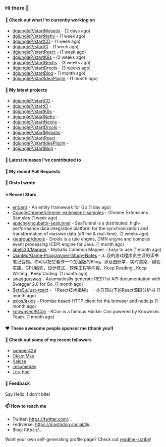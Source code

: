 ### Hi there 👋

#### 👷 Check out what I'm currently working on

- [dgjungleP/startMybatis](https://github.com/dgjungleP/startMybatis) -  (2 days ago)
- [dgjungleP/startNetty](https://github.com/dgjungleP/startNetty) -  (1 week ago)
- [dgjungleP/startCD](https://github.com/dgjungleP/startCD) -  (1 week ago)
- [dgjungleP/startCI](https://github.com/dgjungleP/startCI) -  (1 week ago)
- [dgjungleP/startReact](https://github.com/dgjungleP/startReact) -  (1 week ago)
- [dgjungleP/startK8s](https://github.com/dgjungleP/startK8s) -  (2 weeks ago)
- [dgjungleP/startNextjs](https://github.com/dgjungleP/startNextjs) -  (3 weeks ago)
- [dgjungleP/startDrools](https://github.com/dgjungleP/startDrools) -  (3 weeks ago)
- [dgjungleP/startBlog](https://github.com/dgjungleP/startBlog) -  (1 month ago)
- [dgjungleP/startIdeaPlugin](https://github.com/dgjungleP/startIdeaPlugin) -  (1 month ago)

#### 🌱 My latest projects

- [dgjungleP/startCD](https://github.com/dgjungleP/startCD) - 
- [dgjungleP/startCI](https://github.com/dgjungleP/startCI) - 
- [dgjungleP/startK8s](https://github.com/dgjungleP/startK8s) - 
- [dgjungleP/startNetty](https://github.com/dgjungleP/startNetty) - 
- [dgjungleP/startNextjs](https://github.com/dgjungleP/startNextjs) - 
- [dgjungleP/startDrools](https://github.com/dgjungleP/startDrools) - 
- [dgjungleP/startMybatis](https://github.com/dgjungleP/startMybatis) - 
- [dgjungleP/startReact](https://github.com/dgjungleP/startReact) - 
- [dgjungleP/startIdeaPlugin](https://github.com/dgjungleP/startIdeaPlugin) - 
- [dgjungleP/startBlog](https://github.com/dgjungleP/startBlog) - 

#### 🔭 Latest releases I've contributed to


#### 🔨 My recent Pull Requests



#### 📓 Gists I wrote


#### ⭐ Recent Stars

- [ent/ent](https://github.com/ent/ent) - An entity framework for Go (1 day ago)
- [GoogleChrome/chrome-extensions-samples](https://github.com/GoogleChrome/chrome-extensions-samples) - Chrome Extensions Samples (1 week ago)
- [apache/incubator-seatunnel](https://github.com/apache/incubator-seatunnel) - SeaTunnel is a distributed, high-performance data integration platform for the synchronization and transformation of massive data (offline &amp; real-time). (2 weeks ago)
- [kiegroup/drools](https://github.com/kiegroup/drools) - Drools is a rule engine, DMN engine and complex event processing (CEP) engine for Java. (1 month ago)
- [abel533/Mapper](https://github.com/abel533/Mapper) - Mybatis Common Mapper - Easy to use (1 month ago)
- [QianMo/Game-Programmer-Study-Notes](https://github.com/QianMo/Game-Programmer-Study-Notes) - :anchor:  我的游戏程序员生涯的读书笔记合辑。你可以把它看作一个加强版的Blog。涉及图形学、实时渲染、编程实践、GPU编程、设计模式、软件工程等内容。Keep Reading , Keep Writing , Keep Coding. (1 month ago)
- [swaggo/swag](https://github.com/swaggo/swag) - Automatically generate RESTful API documentation with Swagger 2.0 for Go. (1 month ago)
- [BetaSu/just-react](https://github.com/BetaSu/just-react) - 「React技术揭秘」  一本自顶向下的React源码分析书 (1 month ago)
- [axios/axios](https://github.com/axios/axios) - Promise based HTTP client for the browser and node.js (1 month ago)
- [knownsec/KCon](https://github.com/knownsec/KCon) - KCon is a famous Hacker Con powered by Knownsec Team. (1 month ago)

#### ❤️ These awesome people sponsor me (thank you!)


#### 👯 Check out some of my recent followers

- [vamper424](https://github.com/vamper424)
- [OkamiMks](https://github.com/OkamiMks)
- [Kakise](https://github.com/Kakise)
- [imsomedev](https://github.com/imsomedev)
- [Los-had](https://github.com/Los-had)

#### 💬 Feedback

Say Hello, I don't bite!

#### 📫 How to reach me

- Twitter: https://twitter.com/...
- Fediverse: https://mastodon.social/@...
- Blog: https://...

Want your own self-generating profile page? Check out [readme-scribe](https://github.com/muesli/readme-scribe)!
